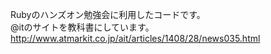 Rubyのハンズオン勉強会に利用したコードです。  
@itのサイトを教科書にしています。  
http://www.atmarkit.co.jp/ait/articles/1408/28/news035.html
